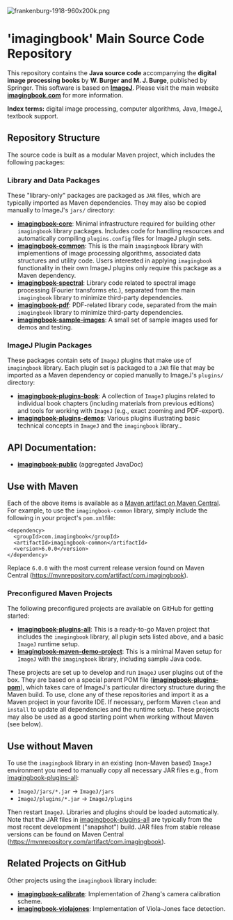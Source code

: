 ![frankenburg-1918-960x200k.png](docs/img/443892583-frankenburg-1918-960x200k.png)

# 'imagingbook' Main Source Code Repository

This repository contains the **Java source code** accompanying the 
**digital image processing books** by **W. Burger and M. J. Burge**, 
published by Springer. This software is based on **[ImageJ](http://rsbweb.nih.gov/ij/index.html)**.
Please visit the main website **[imagingbook.com](https://imagingbook.com/)** for more information.

**Index terms:** digital image processing, computer algorithms, Java, ImageJ, textbook support.

## Repository Structure

The source code is built as a modular Maven project, which includes the following packages:

### Library and Data Packages

These "library-only" packages are packaged as `JAR` files, which are typically imported as Maven
dependencies. They may also be copied manually to ImageJ's `jars/` directory:

* **[imagingbook-core](imagingbook-core/)**:
    Minimal infrastructure required for building other `imagingbook` library packages.
    Includes code for handling resources and automatically compiling `plugins.config` files
    for ImageJ plugin sets.  
* **[imagingbook-common](imagingbook-common/)**: 
    This is the main `imagingbook` library with implementions of image processing algorithms,
    associated data structures and utility code. Users interested in applying `imagingbook`
    functionality in their own ImageJ plugins only require this package as a Maven dependency.
* **[imagingbook-spectral](imagingbook-spectral/)**: 
    Library code related to spectral image processing (Fourier transforms etc.),
    separated from the main `imagingbook` library to minimize third-party dependencies.
* **[imagingbook-pdf](imagingbook-pdf/)**: 
    PDF-related library code,
    separated from the main `imagingbook` library to minimize third-party dependencies.
* **[imagingbook-sample-images](imagingbook-sample-images/)**: 
    A small set of sample images used for demos and testing.

### ImageJ Plugin Packages

These packages contain sets of `ImageJ` plugins that make use of `imagingbook` library.
Each plugin set is packaged to a `JAR` file that may be imported as a Maven dependency
or copied manually to ImageJ's `plugins/` directory:

* **[imagingbook-plugins-book](imagingbook-plugins-book/)**: 
    A collection of `ImageJ` plugins related to individual book chapters (including 
    materials from previous editions) and tools for working with `ImageJ` (e.g., exact zooming and PDF-export).
* **[imagingbook-plugins-demos](imagingbook-plugins-demos/)**: 
    Various plugins illustrating basic technical concepts in `ImageJ` and the `imagingbook` library..

<!-- [**Change Log**](CHANGES.md) -->

## API Documentation:

* [**imagingbook-public**](https://imagingbook.github.io/imagingbook-public/javadoc) (aggregated JavaDoc)


## Use with Maven

Each of the above items is available as a [Maven artifact on Maven Central](https://mvnrepository.com/artifact/com.imagingbook).
For example, to use the `imagingbook-common` library, simply include the following in your project's `pom.xml`file:
```
<dependency>
  <groupId>com.imagingbook</groupId>
  <artifactId>imagingbook-common</artifactId>
  <version>6.0.0</version>
</dependency>
```
Replace `6.0.0` with the most current release version found on 
Maven Central (https://mvnrepository.com/artifact/com.imagingbook).

### Preconfigured Maven Projects

The following preconfigured projects are available on GitHub for getting started:

* **[imagingbook-plugins-all](https://github.com/imagingbook/imagingbook-plugins-all)**: 
    This is a ready-to-go Maven project that includes the `imagingbook` library, all plugin sets listed above, 
    and a basic `ImageJ` runtime setup. 
* **[imagingbook-maven-demo-project](https://github.com/imagingbook/imagingbook-maven-demo-project)**: This is
    a minimal Maven setup for `ImageJ` with the `imagingbook` library, including sample Java code.

These projects are set up to develop and run `ImageJ` user plugins out of the box. They are based on a special parent POM file 
([**imagingbook-plugins-pom**](https://github.com/imagingbook/imagingbook-public/tree/master/imagingbook-plugins-pom)),
which takes care of ImageJ's particular directory structure during the Maven build.
To use, clone any of these repositories and import it as a Maven project in your favorite IDE.
If necessary, perform Maven `clean` and `install` to update all dependencies and the runtime setup.
These projects may also be used as a good starting point when working without Maven (see below).



## Use without Maven

To use the `imagingbook` library in an existing (non-Maven based) `ImageJ` environment you need to manually copy all necessary JAR files
e.g., from [imagingbook-plugins-all](https://github.com/imagingbook/imagingbook-plugins-all/tree/master/ImageJ/jars):

* `ImageJ/jars/*.jar` &rarr; `ImageJ/jars`
* `ImageJ/plugins/*.jar` &rarr;  `ImageJ/plugins`

Then restart `ImageJ`. Libraries and plugins should be loaded automatically.
Note that the JAR files in [imagingbook-plugins-all](https://github.com/imagingbook/imagingbook-plugins-all/tree/master/ImageJ/jars)
are typically from the most recent development ("snapshot") build.
JAR files from stable release versions can be found on Maven Central (https://mvnrepository.com/artifact/com.imagingbook).

## Related Projects on GitHub

Other projects using the `imagingbook` library include:

* **[imagingbook-calibrate](https://github.com/imagingbook/imagingbook-calibrate)**: Implementation of Zhang's camera calibration scheme.
* **[imagingbook-violajones](https://github.com/imagingbook/imagingbook-violajones)**: Implementation of Viola-Jones face detection.



<!-- [Markdown tests](docs/markdown-test.md) -->
